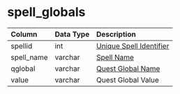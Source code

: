 # spell\_globals

| Column | Data Type | Description |
| :--- | :--- | :--- |
| spellid | int | [Unique Spell Identifier](spells_new.md) |
| spell\_name | varchar | [Spell Name](spells_new.md) |
| qglobal | varchar | [Quest Global Name](../data-storage/quest_globals.md) |
| value | varchar | Quest Global Value |

